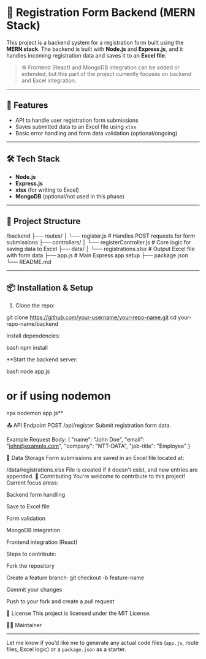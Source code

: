 # 📝 Registration Form Backend (MERN Stack)

This project is a backend system for a registration form built using the **MERN stack**. The backend is built with **Node.js** and **Express.js**, and it handles incoming registration data and saves it to an **Excel file**.

> ⚙️ Frontend (React) and MongoDB integration can be added or extended, but this part of the project currently focuses on backend and Excel integration.

---

## 🚀 Features

- API to handle user registration form submissions
- Saves submitted data to an Excel file using `xlsx`
- Basic error handling and form data validation (optional/ongoing)

---

## 🛠️ Tech Stack

- **Node.js**
- **Express.js**
- **xlsx** (for writing to Excel)
- **MongoDB** (optional/not used in this phase)

---

## 📁 Project Structure

/backend
├── routes/
│ └── register.js # Handles POST requests for form submissions
├── controllers/
│ └── registerController.js # Core logic for saving data to Excel
├── data/
│ └── registrations.xlsx # Output Excel file with form data
├── app.js # Main Express app setup
├── package.json
└── README.md

---

## 📦 Installation & Setup

1. Clone the repo:

git clone https://github.com/your-username/your-repo-name.git
cd your-repo-name/backend

Install dependencies:

bash
npm install

**Start the backend server:

bash
node app.js
# or if using nodemon
npx nodemon app.js**

📤 API Endpoint
POST /api/register
Submit registration form data.

Example Request Body:
{
  "name": "John Doe",
  "email": "john@example.com",
  "company": "NTT-DATA",
  "job-title": "Employee"
}

📁 Data Storage
Form submissions are saved in an Excel file located at:

/data/registrations.xlsx
File is created if it doesn't exist, and new entries are appended.
🤝 Contributing
You're welcome to contribute to this project! Current focus areas:

 Backend form handling

 Save to Excel file

 Form validation

 MongoDB integration

 Frontend integration (React)

Steps to contribute:

Fork the repository

Create a feature branch: git checkout -b feature-name

Commit your changes

Push to your fork and create a pull request

📄 License
This project is licensed under the MIT License.

🙋‍♂️ Maintainer

---

Let me know if you’d like me to generate any actual code files (`app.js`, route files, Excel logic) or a `package.json` as a starter.
